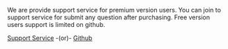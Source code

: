 <p>We are provide support service for premium version users. You can join to support service for submit any question after purchasing. Free version users support is limited on github.</p>

<p><a href="http://support.codestarthemes.com/" target="_blank">Support Service</a><span class="text-muted"> -(or)- </span><a href="https://github.com/Codestar/codestar-framework" target="_blank">Github</a></p>
